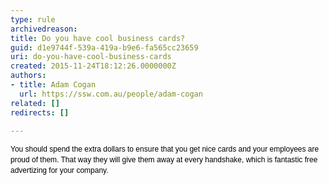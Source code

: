 ```yaml
---
type: rule
archivedreason: 
title: Do you have cool business cards?
guid: d1e9744f-539a-419a-b9e6-fa565cc23659
uri: do-you-have-cool-business-cards
created: 2015-11-24T18:12:26.0000000Z
authors:
- title: Adam Cogan
  url: https://ssw.com.au/people/adam-cogan
related: []
redirects: []

---
```



<p><span style="color&#58;#000000;font-family&#58;verdana, sans-serif;font-size&#58;12px;line-height&#58;17px;">You should spend the extra dollars to ensure that you get nice cards and your employees are proud of them. That way they will give them away at every handshake, which is fantastic free advertizing for your company.</span> </p>
<br><excerpt class='endintro'></excerpt><br>




